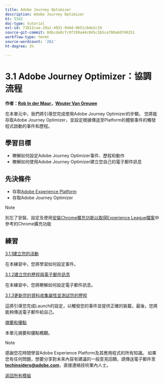 ```yaml
---
title: Adobe Journey Optimizer
description: Adobe Journey Optimizer
kt: 5342
doc-type: tutorial
exl-id: 73812caa-29a1-4931-944d-9651c6de2c19
source-git-commit: 0dbcda0cfc9f199a44c845c1b5caf00a8d740251
workflow-type: tm+mt
source-wordcount: '261'
ht-degree: 3%

---
```


# 3.1 Adobe Journey Optimizer：協調流程

**作者：[Rob In der Maur](https://www.linkedin.com/in/ridmaur/)，[Wouter Van Greuwe](https://www.linkedin.com/in/woutervangeluwe/)**

在本單元中，我們將引導您完成使用Adobe Journey Optimizer的步驟。 您將能存取Adobe Journey Optimizer，並設定根據傳送至Platform的體驗事件的觸發程式啟動的事件和歷程。

## 學習目標

- 瞭解如何設定Adobe Journey Optimizer事件、歷程和動作
- 瞭解如何使用Adobe Journey Optimizer建立您自己的電子郵件訊息

## 先決條件

- 存取[Adobe Experience Platform](https://experience.adobe.com/platform)
- 存取Adobe Journey Optimizer

>[!NOTE]
>
>別忘了安裝、設定及使用[安裝Chrome擴充功能以取得Experience League檔案](../../gettingstarted/gettingstarted/ex1.md)中參考的Chrome擴充功能

## 練習

[3.1.1建立您的活動](./ex1.md)

在本練習中，您將學習如何設定事件。

[3.1.2建立您的歷程與電子郵件訊息](./ex2.md)

在本練習中，您將瞭解如何設定電子郵件訊息。

[3.1.3更新您的資料收集屬性並測試您的歷程](./ex3.md)

這將引導您完成Launch的設定，以觸發您的事件並提供正確的裝載，最後，您將能夠傳送電子郵件給自己。

[摘要和優點](./summary.md)

本單元摘要和優點概觀。

>[!NOTE]
>
>感謝您花時間學習Adobe Experience Platform及其應用程式的所有知識。 如果您有任何問題，想要分享對未來內容有建議的一般意見回饋，請傳送電子郵件至&#x200B;**techinsiders@adobe.com**，直接連絡技術業內人士。

[返回所有模組](../../../overview.md)
